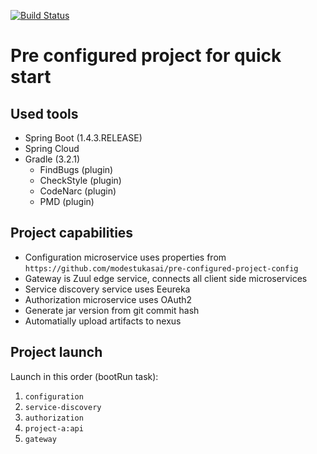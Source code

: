 [![Build Status](https://travis-ci.org/modestukasai/pre-configured-project.svg?branch=master)](https://travis-ci.org/modestukasai/pre-configured-project)

# Pre configured project for quick start

## Used tools
* Spring Boot (1.4.3.RELEASE)
* Spring Cloud
* Gradle (3.2.1)
  * FindBugs (plugin)
  * CheckStyle (plugin)
  * CodeNarc (plugin)
  * PMD (plugin)

## Project capabilities
* Configuration microservice uses properties from `https://github.com/modestukasai/pre-configured-project-config`
* Gateway is Zuul edge service, connects all client side microservices
* Service discovery service uses Eeureka
* Authorization microservice uses OAuth2
* Generate jar version from git commit hash
* Automatially upload artifacts to nexus

## Project launch

Launch in this order (bootRun task):

1. `configuration`
2. `service-discovery`
3. `authorization` 
4. `project-a:api`
5. `gateway`


